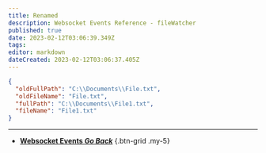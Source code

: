```yaml
---
title: Renamed
description: Websocket Events Reference - fileWatcher
published: true
date: 2023-02-12T03:06:39.349Z
tags: 
editor: markdown
dateCreated: 2023-02-12T03:06:37.405Z
---
```


```json
{
  "oldFullPath": "C:\\Documents\\File.txt",
  "oldFileName": "File.txt",
  "fullPath": "C:\\Documents\\File1.txt",
  "fileName": "File1.txt"
}
```

---

- [<i class="mdi mdi-chevron-left"></i>**Websocket Events *Go Back***](/Servers-Clients/WebSocket-Server/Events)
{.btn-grid .my-5}